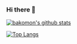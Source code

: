 ### Hi there 👋

[![bakomon's github stats](https://github-readme-stats.vercel.app/api?username=bakomon&show_icons=true&count_private=true&bg_color=161b22&text_color=c9d1d9&title_color=58a6ff&icon_color=238636&border_color=30363d)](https://github.com/bakomon)

[![Top Langs](https://github-readme-stats.vercel.app/api/top-langs/?username=bakomon&layout=compact&bg_color=161b22&text_color=c9d1d9&title_color=58a6ff&icon_color=238636&border_color=30363d)](https://github.com/bakomon)

<!--
**bakomon/bakomon** is a ✨ _special_ ✨ repository because its `README.md` (this file) appears on your GitHub profile.

Here are some ideas to get you started:

- 🔭 I’m currently working on ...
- 🌱 I’m currently learning ...
- 👯 I’m looking to collaborate on ...
- 🤔 I’m looking for help with ...
- 💬 Ask me about ...
- 📫 How to reach me: ...
- 😄 Pronouns: ...
- ⚡ Fun fact: ...
-->
